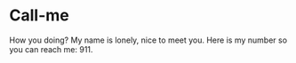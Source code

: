 # Call-me
How you doing? My name is lonely, nice to meet you. Here is my number so you can reach me: 911.
